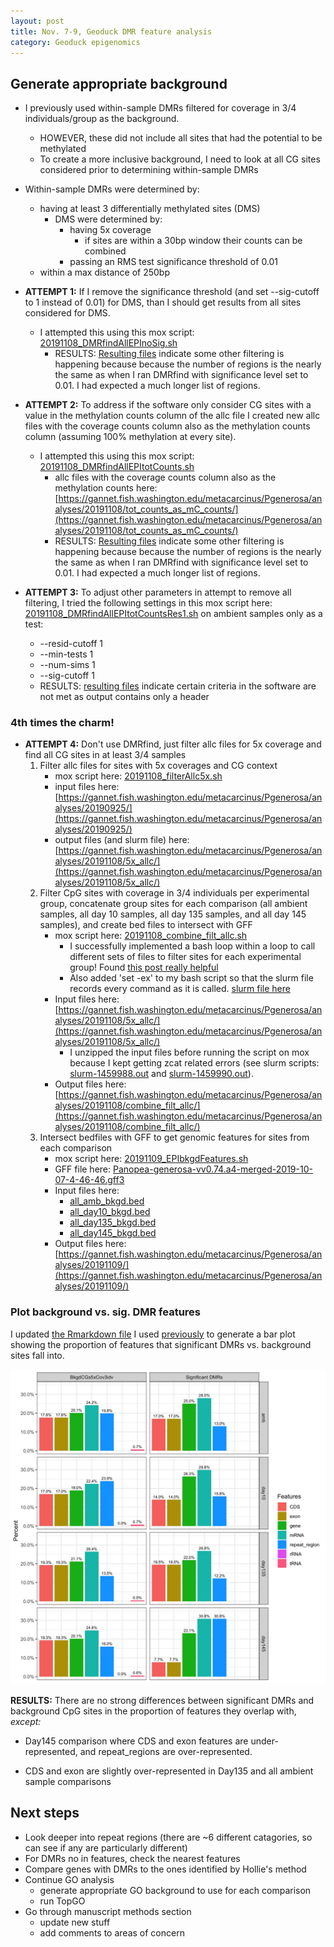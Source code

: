 ```yaml
---
layout: post
title: Nov. 7-9, Geoduck DMR feature analysis 
category: Geoduck epigenomics 
---
```


## Generate appropriate background
- I previously used within-sample DMRs filtered for coverage in 3/4 individuals/group as the background. 
	- HOWEVER, these did not include all sites that had the potential to be methylated 
	- To create a more inclusive background, I need to look at all CG sites considered prior to determining within-sample DMRs

- Within-sample DMRs were determined by: 
	- having at least 3 differentially methylated sites (DMS)
		- DMS were determined by:
			- having 5x coverage
				- if sites are within a 30bp window their counts can be combined
			- passing an RMS test significance threshold of 0.01  
	- within a max distance of 250bp

- **ATTEMPT 1:**  If I remove the significance threshold (and set --sig-cutoff to 1 instead of 0.01) for DMS, than I should get results from all sites considered for DMS. 
	- I attempted this using this mox script:  [20191108_DMRfindAllEPInoSig.sh](https://gannet.fish.washington.edu/metacarcinus/mox_jobs/20191108_DMRfindAllEPInoSig.sh)
		- RESULTS: [Resulting files](https://gannet.fish.washington.edu/metacarcinus/Pgenerosa/analyses/20191108/) indicate some other filtering is happening because because the number of regions is the nearly the same as when I ran DMRfind with significance level set to 0.01. I had expected a much longer list of regions.

- **ATTEMPT 2:**  To address if the software only consider CG sites with a value in the methylation counts column of the allc file I created new allc files with the coverage counts column also as the methylation counts column (assuming 100% methylation at every site). 
	- I attempted this using this mox script:  [20191108_DMRfindAllEPItotCounts.sh](https://gannet.fish.washington.edu/metacarcinus/mox_jobs/20191108_DMRfindAllEPItotCounts.sh)
		-  allc files with the coverage counts column also as the methylation counts here: [https://gannet.fish.washington.edu/metacarcinus/Pgenerosa/analyses/20191108/tot_counts_as_mC_counts/](https://gannet.fish.washington.edu/metacarcinus/Pgenerosa/analyses/20191108/tot_counts_as_mC_counts/)
		- RESULTS: [Resulting files](https://gannet.fish.washington.edu/metacarcinus/Pgenerosa/analyses/20191108/tot_counts_as_mC_counts/) indicate some other filtering is happening because because the number of regions is the nearly the same as when I ran DMRfind with significance level set to 0.01. I had expected a much longer list of regions.

- **ATTEMPT 3:**  To adjust other parameters in attempt to remove all filtering, I tried the following settings in this mox script here:  [20191108_DMRfindAllEPItotCountsRes1.sh](https://gannet.fish.washington.edu/metacarcinus/mox_jobs/20191108_DMRfindAllEPItotCountsRes1.sh) on ambient samples only as a test:
	- --resid-cutoff 1
	- --min-tests 1
	- --num-sims 1
	- --sig-cutoff 1 	
	- RESULTS: [resulting files](https://gannet.fish.washington.edu/metacarcinus/Pgenerosa/analyses/20191108/tot_counts_as_mC_counts/set_resd_1/) indicate certain criteria in the software are not met as output contains only a header

### 4th times the charm!
- **ATTEMPT 4:** Don't use DMRfind, just filter allc files for 5x coverage and find all CG sites in at least 3/4 samples
	1. Filter allc files for sites with 5x coverages and CG context
		- mox script here: [20191108_filterAllc5x.sh](https://gannet.fish.washington.edu/metacarcinus/mox_jobs/20191108_filterAllc5x.sh)
		- input files here: [https://gannet.fish.washington.edu/metacarcinus/Pgenerosa/analyses/20190925/](https://gannet.fish.washington.edu/metacarcinus/Pgenerosa/analyses/20190925/)
		- output files (and slurm file) here: [https://gannet.fish.washington.edu/metacarcinus/Pgenerosa/analyses/20191108/5x_allc/](https://gannet.fish.washington.edu/metacarcinus/Pgenerosa/analyses/20191108/5x_allc/) 
	2. Filter CpG sites with coverage in 3/4 individuals per experimental group, concatenate group sites for each comparison (all ambient samples, all day 10 samples, all day 135 samples, and all day 145 samples), and create bed files to intersect with GFF
		- mox script here: [20191108_combine_filt_allc.sh](https://gannet.fish.washington.edu/metacarcinus/mox_jobs/20191108_combine_filt_allc.sh)
			- I successfully implemented a bash loop within a loop to call different sets of files to filter sites for each experimental group! Found [this post really helpful](https://stackoverflow.com/questions/35543088/iterating-over-list-of-arrays-in-bash) 
			- Also added 'set -ex' to my bash script so that the slurm file records every command as it is called. [slurm file here](https://gannet.fish.washington.edu/metacarcinus/Pgenerosa/analyses/20191108/combine_filt_allc/slurm-1460011.out)
		- Input files here: [https://gannet.fish.washington.edu/metacarcinus/Pgenerosa/analyses/20191108/5x_allc/](https://gannet.fish.washington.edu/metacarcinus/Pgenerosa/analyses/20191108/5x_allc/) 
			- I unzipped the input files before running the script on mox because I kept getting zcat related errors (see slurm scripts: [slurm-1459988.out](https://gannet.fish.washington.edu/metacarcinus/Pgenerosa/analyses/20191108/combine_filt_allc/slurm-1459988.out) and [slurm-1459990.out](https://gannet.fish.washington.edu/metacarcinus/Pgenerosa/analyses/20191108/combine_filt_allc/slurm-1459990.out)). 
		- Output files here: [https://gannet.fish.washington.edu/metacarcinus/Pgenerosa/analyses/20191108/combine_filt_allc/](https://gannet.fish.washington.edu/metacarcinus/Pgenerosa/analyses/20191108/combine_filt_allc/)
	3. Intersect bedfiles with GFF to get genomic features for sites from each comparison 
		- mox script here: [20191109_EPIbkgdFeatures.sh](https://gannet.fish.washington.edu/metacarcinus/mox_jobs/20191109_EPIbkgdFeatures.sh)
		- GFF file here: [Panopea-generosa-vv0.74.a4-merged-2019-10-07-4-46-46.gff3](https://gannet.fish.washington.edu/Atumefaciens/20190928_Pgenerosa_v074.a4_gensas_annotation/Panopea-generosa-vv0.74.a4-merged-2019-10-07-4-46-46.gff3)
		- Input files here:
			- [all_amb_bkgd.bed](https://gannet.fish.washington.edu/metacarcinus/Pgenerosa/analyses/20191108/combine_filt_allc/all_amb_bkgd.bed)
			- [all_day10_bkgd.bed](https://gannet.fish.washington.edu/metacarcinus/Pgenerosa/analyses/20191108/combine_filt_allc/all_day10_bkgd.bed) 
			- [all_day135_bkgd.bed](https://gannet.fish.washington.edu/metacarcinus/Pgenerosa/analyses/20191108/combine_filt_allc/all_day135_bkgd.bed) 
			- [all_day145_bkgd.bed](https://gannet.fish.washington.edu/metacarcinus/Pgenerosa/analyses/20191108/combine_filt_allc/all_day145_bkgd.bed)  
		- Output files here: [https://gannet.fish.washington.edu/metacarcinus/Pgenerosa/analyses/20191109/](https://gannet.fish.washington.edu/metacarcinus/Pgenerosa/analyses/20191109/) 
  
### Plot background vs. sig. DMR features 
I updated [the Rmarkdown file](https://github.com/shellytrigg/Shelly_Pgenerosa/blob/master/analyses/20191102_anno/20191102_anno.Rmd) I used [previously](https://shellytrigg.github.io/211th-post/) to generate a bar plot showing the proportion of features that significant DMRs vs. background sites fall into.

[![](https://raw.githubusercontent.com/shellytrigg/Shelly_Pgenerosa/master/analyses/20191102_anno/BkgdvSigDMRsxfeatures_PropBarplot_GroupFacet.jpg)](https://raw.githubusercontent.com/shellytrigg/Shelly_Pgenerosa/master/analyses/20191102_anno/BkgdvSigDMRsxfeatures_PropBarplot_GroupFacet.jpg)

**RESULTS:**  There are no strong differences between significant DMRs and background CpG sites in the proportion of features they overlap with, _except:_ 
	
- Day145 comparison where CDS and exon features are under-represented, and repeat_regions are over-represented.
  
- CDS and exon are slightly over-represented in Day135 and all ambient sample comparisons

## Next steps
- Look deeper into repeat regions (there are ~6 different catagories, so can see if any are particularly different)
- For DMRs no in features, check the nearest features
- Compare genes with DMRs to the ones identified by Hollie's method
- Continue GO analysis
	- generate appropriate GO background to use for each comparison
	- run TopGO
- Go through manuscript methods section 
	- update new stuff
	- add comments to areas of concern